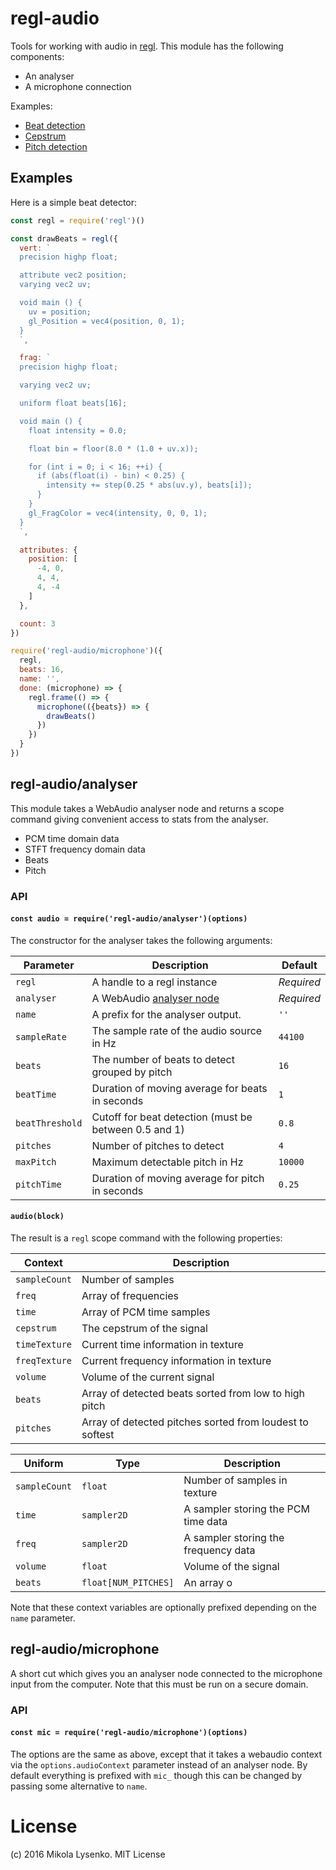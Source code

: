 # regl-audio
Tools for working with audio in [regl](https://github.com/mikolalysenko/regl).  This module has the following components:

* An analyser
* A microphone connection

Examples:

* [Beat detection](https://mikolalysenko.github.io/regl-audio/beats.html)
* [Cepstrum](https://mikolalysenko.github.io/regl-audio/cepstrum.html)
* [Pitch detection](https://mikolalysenko.github.io/regl-audio/pitch.html)

## Examples
Here is a simple beat detector:

```javascript
const regl = require('regl')()

const drawBeats = regl({
  vert: `
  precision highp float;

  attribute vec2 position;
  varying vec2 uv;

  void main () {
    uv = position;
    gl_Position = vec4(position, 0, 1);
  }
  `,

  frag: `
  precision highp float;

  varying vec2 uv;

  uniform float beats[16];

  void main () {
    float intensity = 0.0;

    float bin = floor(8.0 * (1.0 + uv.x));

    for (int i = 0; i < 16; ++i) {
      if (abs(float(i) - bin) < 0.25) {
        intensity += step(0.25 * abs(uv.y), beats[i]);
      }
    }
    gl_FragColor = vec4(intensity, 0, 0, 1);
  }
  `,

  attributes: {
    position: [
      -4, 0,
      4, 4,
      4, -4
    ]
  },

  count: 3
})

require('regl-audio/microphone')({
  regl,
  beats: 16,
  name: '',
  done: (microphone) => {
    regl.frame(() => {
      microphone(({beats}) => {
        drawBeats()
      })
    })
  }
})
```

## regl-audio/analyser
This module takes a WebAudio analyser node and returns a scope command giving convenient access to stats from the analyser.

* PCM time domain data
* STFT frequency domain data
* Beats
* Pitch

### API

#### `const audio = require('regl-audio/analyser')(options)`
The constructor for the analyser takes the following arguments:

| Parameter | Description | Default |
|-----------|-------------|---------|
| `regl` | A handle to a regl instance | *Required* |
| `analyser` | A WebAudio [analyser node](https://developer.mozilla.org/en-US/docs/Web/API/AnalyserNode) | *Required* |
| `name` | A prefix for the analyser output. | `''` |
| `sampleRate` | The sample rate of the audio source in Hz | `44100` |
| `beats` | The number of beats to detect grouped by pitch | `16` |
| `beatTime` | Duration of moving average for beats in seconds | `1` |
| `beatThreshold` | Cutoff for beat detection (must be between 0.5 and 1) | `0.8` |
| `pitches` | Number of pitches to detect | `4` |
| `maxPitch` | Maximum detectable pitch in Hz | `10000` |
| `pitchTime` | Duration of moving average for pitch in seconds | `0.25` |

#### `audio(block)`
The result is a `regl` scope command with the following properties:

| Context | Description |
|---------|-------------|
| `sampleCount` | Number of samples |
| `freq` | Array of frequencies |
| `time` | Array of PCM time samples |
| `cepstrum` | The cepstrum of the signal |
| `timeTexture` | Current time information in texture |
| `freqTexture` | Current frequency information in texture |
| `volume` | Volume of the current signal |
| `beats` | Array of detected beats sorted from low to high pitch |
| `pitches` | Array of detected pitches sorted from loudest to softest |

| Uniform | Type | Description |
|---------|------|-------------|
| `sampleCount` | `float` | Number of samples in texture |
| `time` | `sampler2D` | A sampler storing the PCM time data |
| `freq` | `sampler2D` | A sampler storing the frequency data |
| `volume` | `float` | Volume of the signal |
| `beats` | `float[NUM_PITCHES]` | An array o

Note that these context variables are optionally prefixed depending on the `name` parameter.

## regl-audio/microphone
A short cut which gives you an analyser node connected to the microphone input from the computer.  Note that this must be run on a secure domain.

### API

#### `const mic = require('regl-audio/microphone')(options)`
The options are the same as above, except that it takes a webaudio context via the `options.audioContext` parameter instead of an analyser node.  By default everything is prefixed with `mic_` though this can be changed by passing some alternative to `name`.

# License
(c) 2016 Mikola Lysenko. MIT License

